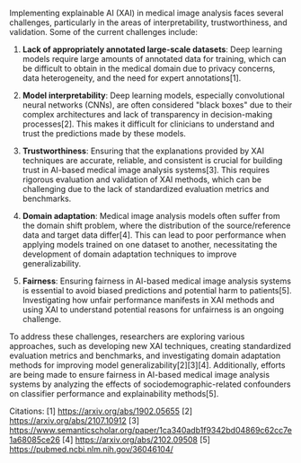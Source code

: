 Implementing explainable AI (XAI) in medical image analysis faces several challenges, particularly in the areas of interpretability, trustworthiness, and validation. Some of the current challenges include:

1. **Lack of appropriately annotated large-scale datasets**: Deep learning models require large amounts of annotated data for training, which can be difficult to obtain in the medical domain due to privacy concerns, data heterogeneity, and the need for expert annotations[1].

2. **Model interpretability**: Deep learning models, especially convolutional neural networks (CNNs), are often considered "black boxes" due to their complex architectures and lack of transparency in decision-making processes[2]. This makes it difficult for clinicians to understand and trust the predictions made by these models.

3. **Trustworthiness**: Ensuring that the explanations provided by XAI techniques are accurate, reliable, and consistent is crucial for building trust in AI-based medical image analysis systems[3]. This requires rigorous evaluation and validation of XAI methods, which can be challenging due to the lack of standardized evaluation metrics and benchmarks.

4. **Domain adaptation**: Medical image analysis models often suffer from the domain shift problem, where the distribution of the source/reference data and target data differ[4]. This can lead to poor performance when applying models trained on one dataset to another, necessitating the development of domain adaptation techniques to improve generalizability.

5. **Fairness**: Ensuring fairness in AI-based medical image analysis systems is essential to avoid biased predictions and potential harm to patients[5]. Investigating how unfair performance manifests in XAI methods and using XAI to understand potential reasons for unfairness is an ongoing challenge.

To address these challenges, researchers are exploring various approaches, such as developing new XAI techniques, creating standardized evaluation metrics and benchmarks, and investigating domain adaptation methods for improving model generalizability[2][3][4]. Additionally, efforts are being made to ensure fairness in AI-based medical image analysis systems by analyzing the effects of sociodemographic-related confounders on classifier performance and explainability methods[5].

Citations:
[1] https://arxiv.org/abs/1902.05655
[2] https://arxiv.org/abs/2107.10912
[3] https://www.semanticscholar.org/paper/1ca340adb1f9342bd04869c62cc7e1a68085ce26
[4] https://arxiv.org/abs/2102.09508
[5] https://pubmed.ncbi.nlm.nih.gov/36046104/